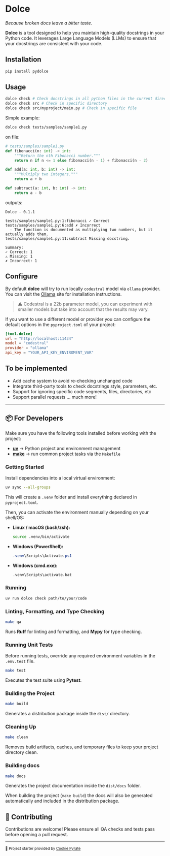 # Dolce

*Because broken docs leave a bitter taste.*

**Dolce** is a tool designed to help you maintain high-quality docstrings in your Python code. It leverages Large Language Models (LLMs) to ensure that your docstrings are consistent with your code.

## Installation

```bash
pip install pydolce
```

## Usage

```bash
dolce check # Check docstrings in all python files in the current directory and subdirectories
dolce check src # Check in specific directory
dolce check src/myproject/main.py # Check in specific file
```

Simple example:

```bash
dolce check tests/samples/sample1.py
```

on file:

```python
# tests/samples/sample1.py
def fibonacci(n: int) -> int:
    """Return the nth Fibonacci number."""
    return n if n <= 1 else fibonacci(n - 1) + fibonacci(n - 2)

def add(a: int, b: int) -> int:
    """Multiply two integers."""
    return a + b

def subtract(a: int, b: int) -> int:
    return a - b
```

outputs:

```text
Dolce - 0.1.1

tests/samples/sample1.py:1:fibonacci ✓ Correct
tests/samples/sample1.py:6:add ✗ Incorrect
  - The function is documented as multiplying two numbers, but it actually adds them.
tests/samples/sample1.py:11:subtract Missing docstring.

Summary:
✓ Correct: 1
⚠ Missing: 1
✗ Incorrect: 1
```

## Configure

By default **dolce** will try to run locally `codestral` model via `ollama` provider. You can visit the [Ollama](https://ollama.com/) site for installation instructions.

> :warning: Codestral is a 22b parameter model, you can experiment with smaller models but take into account that the results may vary.

If you want to use a different model or provider you can configure the default options in the `pyproject.toml` of your project:

```toml
[tool.dolce]
url = "http://localhost:11434"
model = "codestral"
provider = "ollama"
api_key = "YOUR_API_KEY_ENVIROMENT_VAR"
```

## To be implemented

- Add cache system to avoid re-checking unchanged code
- Integrate third-party tools to check docstrings style, parameters, etc.
- Support for ignoring specific code segments, files, directories, etc
- Support parallel requests
... much more!

---

## 📦 For Developers

Make sure you have the following tools installed before working with the project:

- [**uv**](https://docs.astral.sh/uv/) → Python project and environment management
- [**make**](https://www.gnu.org/software/make/) → run common project tasks via the `Makefile`

### Getting Started

Install dependencies into a local virtual environment:

```bash
uv sync --all-groups
```

This will create a `.venv` folder and install everything declared in `pyproject.toml`.

Then, you can activate the environment manually depending on your shell/OS:

- **Linux / macOS (bash/zsh):**

  ```bash
  source .venv/bin/activate
  ```

- **Windows (PowerShell):**

  ```powershell
  .venv\Scripts\Activate.ps1
  ```

- **Windows (cmd.exe):**

  ```cmd
  .venv\Scripts\activate.bat
  ```

### Running

```bash
uv run dolce check path/to/your/code
```

### Linting, Formatting, and Type Checking

```bash
make qa
```

Runs **Ruff** for linting and formatting, and **Mypy** for type checking.

### Running Unit Tests

Before running tests, override any required environment variables in the `.env.test` file.

```bash
make test
```

Executes the test suite using **Pytest**.

### Building the Project

```bash
make build
```

Generates a distribution package inside the `dist/` directory.

### Cleaning Up

```bash
make clean
```

Removes build artifacts, caches, and temporary files to keep your project directory clean.

### Building docs

```bash
make docs
```

Generates the project documentation inside the `dist/docs` folder.

When building the project (`make build`) the docs will also be generated automatically and
included in the distribution package.

## 🤝 Contributing

Contributions are welcome!
Please ensure all QA checks and tests pass before opening a pull request.

---

<sub>🚀 Project starter provided by [Cookie Pyrate](https://github.com/gvieralopez/cookie-pyrate)</sub>